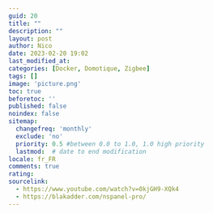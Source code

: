 ```yaml
---
guid: 20
title: ""
description: ""
layout: post
author: Nico
date: 2023-02-20 19:02
last_modified_at: 
categories: [Docker, Domotique, Zigbee]
tags: []
image: 'picture.png'
toc: true
beforetoc: ''
published: false
noindex: false
sitemap:
  changefreq: 'monthly'
  exclude: 'no'
  priority: 0.5 #between 0.0 to 1.0, 1.0 high priority
  lastmod:  # date to end modification
locale: fr_FR
comments: true
rating:  
sourcelink:
  - https://www.youtube.com/watch?v=0kjGH9-XQk4
  - https://blakadder.com/nspanel-pro/
---
```

